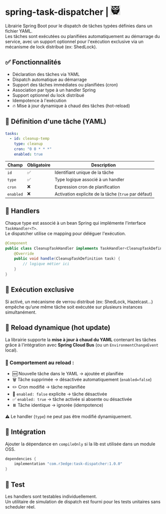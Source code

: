 # spring-task-dispatcher | ![Logo](logo_ds.png)
Librairie Spring Boot pour le dispatch de tâches typées définies dans un fichier YAML.  
Les tâches sont exécutées ou planifiées automatiquement au démarrage du service, avec un support optionnel pour l'exécution exclusive via un mécanisme de lock distribué (ex: ShedLock).

## ✅ Fonctionnalités

- Déclaration des tâches via YAML
- Dispatch automatique au démarrage
- Support des tâches immédiates ou planifiées (cron)
- Association par type à un handler Spring
- Support optionnel du lock distribué
- Idempotence à l'exécution
- 🔥 Mise à jour dynamique à chaud des tâches (hot-reload)

## 🧱 Définition d'une tâche (YAML)

```yaml
tasks:
  - id: cleanup-temp
    type: cleanup
    cron: "0 0 * * *"
    enabled: true
```

| Champ     | Obligatoire | Description                                      |
|-----------|-------------|--------------------------------------------------|
| `id`      | ✅           | Identifiant unique de la tâche                   |
| `type`    | ✅           | Type logique associé à un handler                |
| `cron`    | ❌           | Expression cron de planification                 |
| `enabled` | ❌           | Activation explicite de la tâche (`true` par défaut) |

## 🧩 Handlers

Chaque type est associé à un bean Spring qui implémente l'interface `TaskHandler<T>`.  
Le dispatcher utilise ce mapping pour déléguer l'exécution.

```java
@Component
public class CleanupTaskHandler implements TaskHandler<CleanupTaskDefinition> {
    @Override
    public void handle(CleanupTaskDefinition task) {
        // logique métier ici
    }
}
```

## 🔐 Exécution exclusive

Si activé, un mécanisme de verrou distribué (ex: ShedLock, Hazelcast...) empêche qu’une même tâche soit exécutée sur plusieurs instances simultanément.

## 🔁 Reload dynamique (hot update)

La librairie supporte la **mise à jour à chaud du YAML** contenant les tâches grâce à l’intégration avec **Spring Cloud Bus** (ou un `EnvironmentChangeEvent` local).

### 🔄 Comportement au reload :
- 🆕 Nouvelle tâche dans le YAML → ajoutée et planifiée
- 🗑️ Tâche supprimée → désactivée automatiquement (`enabled=false`)
- ✏️ Cron modifié → tâche replanifiée
- 🚫 `enabled: false` explicite → tâche désactivée
- ✅ `enabled: true` → tâche activée si absente ou désactivée
- ⏸️ Tâche identique → ignorée (idempotence)

⚠️ Le handler (`type`) ne peut pas être modifié dynamiquement.

## 🚀 Intégration

Ajouter la dépendance en `compileOnly` si la lib est utilisée dans un module OSS.

```groovy
dependencies {
    implementation "com.r3edge:task-dispatcher:1.0.0"
}
```

## 🧪 Test

Les handlers sont testables individuellement.  
Un utilitaire de simulation de dispatch est fourni pour les tests unitaires sans scheduler réel.

